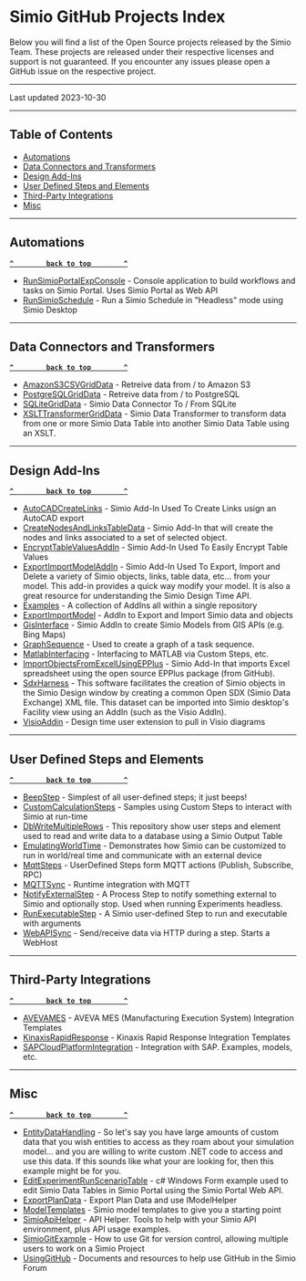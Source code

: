 # Simio GitHub Projects Index

Below you will find a list of the Open Source projects released by the Simio Team. These projects are released under their respective licenses and support is not guaranteed. If you encounter any issues please open a GitHub issue on the respective project.

---
Last updated 2023-10-30

---

## Table of Contents
* [Automations](#automations)
* [Data Connectors and Transformers](#data-connectors-and-transformers)
* [Design Add-Ins](#design-add-ins)
* [User Defined Steps and Elements](#user-defined-steps-and-elements)
* [Third-Party Integrations](#third-party-integrations)
* [Misc](#misc)

---
## Automations
**[`^        back to top        ^`](#simio-github-projects-index)**
* [RunSimioPortalExpConsole](https://github.com/SimioLLC/RunSimioPortalExpConsole) - Console application to build workflows and tasks on Simio Portal. Uses Simio Portal as Web API
* [RunSimioSchedule](https://github.com/SimioLLC/RunSimioSchedule) - Run a Simio Schedule in "Headless" mode using Simio Desktop

---
## Data Connectors and Transformers
**[`^        back to top        ^`](#simio-github-projects-index)**
* [AmazonS3CSVGridData](https://github.com/SimioLLC/AmazonS3CSVGridData) - Retreive data from / to Amazon S3
* [PostgreSQLGridData](https://github.com/SimioLLC/PostgreSQLGridData) - Retreive data from / to PostgreSQL
* [SQLiteGridData](https://github.com/SimioLLC/SQLiteGridData) - Simio Data Connector To / From SQLite 
* [XSLTTransformerGridData](https://github.com/SimioLLC/XSLTTransformerGridData) - Simio Data Transformer to transform data from one or more Simio Data Table into another Simio Data Table using an XSLT. 

---
## Design Add-Ins
**[`^        back to top        ^`](#simio-github-projects-index)**
* [AutoCADCreateLinks](https://github.com/SimioLLC/AutoCADCreateLinks) - Simio Add-In Used To Create Links usign an AutoCAD export
* [CreateNodesAndLinksTableData](https://github.com/SimioLLC/CreateNodesAndLinksTableData) - Simio Add-In that will create the nodes and links associated to a set of selected object.
* [EncryptTableValuesAddIn](https://github.com/SimioLLC/EncryptTableValuesAddIn) - Simio Add-In Used To Easily Encrypt Table Values
* [ExportImportModelAddIn](https://github.com/SimioLLC/ExportImportModelAddIn) - Simio Add-In Used To Export, Import and Delete a variety of Simio objects, links, table data, etc... from your model.  This add-in provides a quick way modify your model.  It is also a great resource for understanding the Simio Design Time API.
* [Examples](https://github.com/SimioLLC/Examples) - A collection of AddIns all within a single repository
* [ExportImportModel](https://github.com/SimioLLC/ExportImportModels) - AddIn to Export and Import Simio data and objects
* [GisInterface](https://github.com/SimioLLC/GisInterface) - Simio AddIn to create Simio Models from GIS APIs (e.g. Bing Maps)
* [GraphSequence](https://github.com/SimioLLC/GraphSequence) - Used to create a graph of a task sequence.
* [MatlabInterfacing](https://github.com/SimioLLC/MatlabInterfacing) - Interfacing to MATLAB via Custom Steps, etc.
* [ImportObjectsFromExcelUsingEPPlus](https://github.com/SimioLLC/ImportObjectsFromExcelUsingEPPlus) - Simio Add-In that imports Excel spreadsheet using the open source EPPlus package (from GitHub).
* [SdxHarness](https://github.com/SimioLLC/SdxHarness) - This software facilitates the creation of Simio objects in the Simio Design window by creating a common Open SDX (Simio Data Exchange) XML file. This dataset can be imported into Simio desktop's Facility view using an AddIn (such as the Visio AddIn).
* [VisioAddin](https://github.com/SimioLLC/VisioAddin) - Design time user extension to pull in Visio diagrams

---
## User Defined Steps and Elements
**[`^        back to top        ^`](#simio-github-projects-index)**
* [BeepStep](https://github.com/SimioLLC/BeepStep) - Simplest of all user-defined steps; it just beeps!
* [CustomCalculationSteps](https://github.com/SimioLLC/CustomCalculationSteps) - Samples using Custom Steps to interact with Simio at run-time
* [DbWriteMultipleRows](https://github.com/SimioLLC/DbWriteMultipleRows) - This repository show user steps and element used to read and write data to a database using a Simio Output Table
* [EmulatingWorldTime](https://github.com/SimioLLC/EmulatingWorldTime) - Demonstrates how Simio can be customized to run in world/real time and communicate with an external device
* [MqttSteps](https://github.com/SimioLLC/MqttSteps) - UserDefined Steps form MQTT actions (Publish, Subscribe, RPC)
* [MQTTSync](https://github.com/SimioLLC/MQTTSync) - Runtime integration with MQTT 
* [NotifyExternalStep](https://github.com/SimioLLC/NotifyExternalStep) - A Process Step to notify something external to Simio and optionally stop. Used when running Experiments headless.
* [RunExecutableStep](https://github.com/SimioLLC/RunExecutableStep) - A Simio user-defined Step to run and executable with arguments
* [WebAPISync](https://github.com/SimioLLC/WebAPISync) - Send/receive data via HTTP during a step. Starts a WebHost

---
## Third-Party Integrations
**[`^        back to top        ^`](#simio-github-projects-index)**
* [AVEVAMES](https://github.com/SimioLLC/AVEVAMES) - AVEVA MES (Manufacturing Execution System) Integration Templates
* [KinaxisRapidResponse](https://github.com/SimioLLC/KinaxisRapidResponse) - Kinaxis Rapid Response Integration Templates
* [SAPCloudPlatformIntegration](https://github.com/SimioLLC/SAPCloudPlatformIntegration) - Integration with SAP. Examples, models, etc.

---
## Misc
**[`^        back to top        ^`](#simio-github-projects-index)**
* [EntityDataHandling](https://github.com/SimioLLC/EntityDataHandling) - So let's say you have large amounts of custom data that you wish entities to access as they roam about your simulation model... and you are willing to write custom .NET code to access and use this data. If this sounds like what your are looking for, then this example might be for you.
* [EditExperimentRunScenarioTable](https://github.com/SimioLLC/EditExperimentRunScenarioTable) - c# Windows Form example used to edit Simio Data Tables in Simio Portal using the Simio Portal Web API.
* [ExportPlanData](https://github.com/SimioLLC/ExportPlanData) - Export Plan Data and use IModelHelper
* [ModelTemplates](https://github.com/SimioLLC/ModelTemplates) - Simio model templates to give you a starting point
* [SimioApiHelper](https://github.com/SimioLLC/SimioApiHelper) - API Helper. Tools to help with your Simio API environment, plus API usage examples.
* [SimioGitExample](https://github.com/SimioLLC/SimioGitExample) - How to use Git for version control, allowing multiple users to work on a Simio Project
* [UsingGitHub](https://github.com/SimioLLC/UsingGitHub) - Documents and resources to help use GitHub in the Simio Forum
